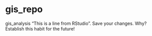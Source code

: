 # gis_repo
gis_analysis
“This is a line from RStudio”. Save your changes.
Why? Establish this habit for the future! 